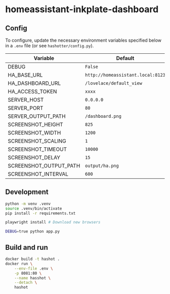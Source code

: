 # homeassistant-inkplate-dashboard

## Config

To configure, update the necessary environment variables specified below in a `.env` file (or see `hashotter/config.py`).

| Variable | Default |
| --- | --- |
| DEBUG | `False` |
| HA_BASE_URL | `http://homeassistant.local:8123` |
| HA_DASHBOARD_URL | `/lovelace/default_view` |
| HA_ACCESS_TOKEN | `xxxx` |
| SERVER_HOST | `0.0.0.0` |
| SERVER_PORT | `80` |
| SERVER_OUTPUT_PATH | `/dashboard.png` |
| SCREENSHOT_HEIGHT | `825` |
| SCREENSHOT_WIDTH | `1200` |
| SCREENSHOT_SCALING | `1` |
| SCREENSHOT_TIMEOUT | `10000` |
| SCREENSHOT_DELAY | `15` |
| SCREENSHOT_OUTPUT_PATH | `output/ha.png` |
| SCREENSHOT_INTERVAL | `600` |

## Development

```sh
python -m venv .venv
source .venv/bin/activate
pip install -r requirements.txt

playwright install # Download new browsers

DEBUG=true python app.py
```

## Build and run

```sh
docker build -t hashot .
docker run \
    --env-file .env \
    -p 8081:80 \
    --name hasshot \
    --detach \
    hashot
```
